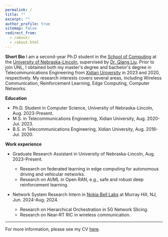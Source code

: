 ```yaml
---
permalink: /
title: ""
excerpt: ""
author_profile: true
sitemap: false
redirect_from: 
  - /about/
  - /about.html
---
```



**Short Bio**
I am a second-year Ph.D student in the [School of Computing](https://computing.unl.edu/) at the [University of Nebraska-Lincoln](https://www.unl.edu/), supervised by [Dr. Qiang Liu](https://liuqiang12040913.github.io/index.html). Prior to join UNL, I obtained both my master's degree and bachelor's degree in Telecommunications Engineering from [Xidian University](https://en.xidian.edu.cn/) in 2023 and 2020, respectively. 
My research interests covers several areas, including Wireless Communication, Reinforcement Learning, Edge Computing, Computer Networks.


**Education**
* Ph.D. Student in Computer Science, University of Nebraska-Lincoln, Aug. 2023-Present.
* M.S. in Telecommunications Engineering, Xidian University, Aug. 2020-Jul. 2023.
* B.S. in Telecommunications Engineering, Xidian University, Aug. 2016-Jul. 2020.



**Work experience**
* Graduate Research Assistant in University of Nebraska-Lincoln, Aug. 2023-Present.
  * Research on federated learning in edge computing for autonomous driving and vehicular networks.
  * Research on AI/ML in Open RAN, e.g., safe and robust deep reinforcement learning.

* Network System Research Intern in [Nokia Bell Labs](https://www.bell-labs.com/) at Murray Hill, NJ, Jun. 2024-Aug. 2024.
    * Research on Hierarchical Orchestration in 5G Network Slicing.
    * Research on Near-RT RIC in wireless communication.


<!-- * Network System Research Intern in [Nokia Bell Labs](https://www.bell-labs.com/) at Murray Hill, NJ, Jun. 2024-Present. <img  src="images/Nokia_Bell_Labs_2023.png"  width="60"/>
  * Research on Hierarchical Orchestration in 5G Network Slicing.
  * Research on Near-RT RIC in wireless communication. -->




------

For more information, please see my CV [here](https://minz328.github.io/files/CV_Ming_Zhao.pdf).

